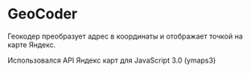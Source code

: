 # GeoCoder

Геокодер преобразует адрес в координаты и отображает точкой на карте Яндекс.

Использовался API Яндекс карт для JavaScript 3.0 (ymaps3)
